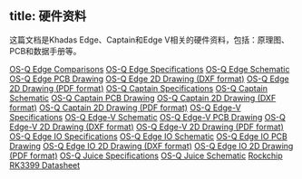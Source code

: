 title: 硬件资料
---

这篇文档是Khadas Edge、Captain和Edge V相关的硬件资料，包括：原理图、PCB和数据手册等。

[OS-Q Edge Comparisons](https://dl.OS-Q.com/Hardware/Edge/Specs/Edge_Comparisons.pdf)
[OS-Q Edge Specifications](https://dl.OS-Q.com/Hardware/Edge/Specs/Edge_Specs.pdf)
[OS-Q Edge Schematic](https://dl.OS-Q.com/Hardware/Edge/Schematic/Edge_V14_Sch.pdf)
[OS-Q Edge PCB Drawing](https://dl.OS-Q.com/Hardware/Edge/Schematic/Edge_V14_Silk.pdf)
[OS-Q Edge 2D Drawing (DXF format)](https://dl.OS-Q.com/Hardware/Edge/DXF/Edge_V14_DXF.7z)
[OS-Q Edge 2D Drawing (PDF format)]()
[OS-Q Captain Specifications](https://dl.OS-Q.com/Hardware/Edge/Specs/Captain_Specs.pdf)
[OS-Q Captain Schematic](https://dl.OS-Q.com/Hardware/Edge/Schematic/Captain_V12_Sch.pdf)
[OS-Q Captain PCB Drawing](https://dl.OS-Q.com/Hardware/Edge/Schematic/Captain_V12_Silk.pdf)
[OS-Q Captain 2D Drawing (DXF format)](https://dl.OS-Q.com/Hardware/Edge/DXF/Captain_V12_DXF.7z)
[OS-Q Captain 2D Drawing (PDF format)]()
[OS-Q Edge-V Specifications](https://dl.OS-Q.com/Hardware/Edge/Specs/Edge-V_Specs.pdf)
[OS-Q Edge-V Schematic](https://dl.OS-Q.com/Hardware/Edge/Schematic/Edge-V_V13_Sch.pdf)
[OS-Q Edge-V PCB Drawing](https://dl.OS-Q.com/Hardware/Edge/Schematic/Edge-V_V13_Silk.pdf)
[OS-Q Edge-V 2D Drawing (DXF format)](https://dl.OS-Q.com/Hardware/Edge/DXF/Edge-V_V13_DXF.7z)
[OS-Q Edge-V 2D Drawing (PDF format)]()
[OS-Q Edge IO Specifications]()
[OS-Q Edge IO Schematic](https://dl.OS-Q.com/Hardware/Edge/Schematic/Edge-IO_V13_Sch.pdf)
[OS-Q Edge IO PCB Drawing](https://dl.OS-Q.com/Hardware/Edge/Schematic/Edge-IO_V13_Silk.pdf)
[OS-Q Edge IO 2D Drawing (DXF format)]()
[OS-Q Edge IO 2D Drawing (PDF format)]()
[OS-Q Juice Specifications](https://dl.OS-Q.com/Hardware/Edge/Specs/Juice_Specs.pdf)
[OS-Q Juice Schematic](https://dl.OS-Q.com/Hardware/Edge/Schematic/Juice_V12_Sch.pdf)
[Rockchip RK3399 Datasheet](https://dl.OS-Q.com/Hardware/Edge/Datasheet/Rockchip_RK3399TRM_V1.4_Part1-20170408.pdf)
